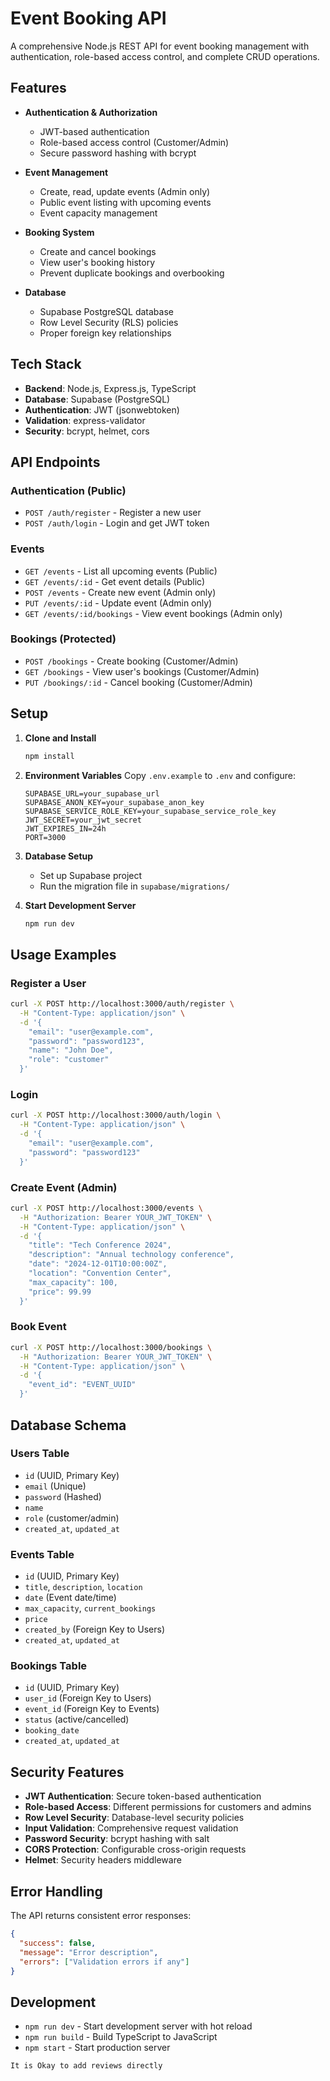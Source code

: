 # Event Booking API

A comprehensive Node.js REST API for event booking management with authentication, role-based access control, and complete CRUD operations.

## Features

- **Authentication & Authorization**
  - JWT-based authentication
  - Role-based access control (Customer/Admin)
  - Secure password hashing with bcrypt

- **Event Management**
  - Create, read, update events (Admin only)
  - Public event listing with upcoming events
  - Event capacity management

- **Booking System**
  - Create and cancel bookings
  - View user's booking history
  - Prevent duplicate bookings and overbooking

- **Database**
  - Supabase PostgreSQL database
  - Row Level Security (RLS) policies
  - Proper foreign key relationships

## Tech Stack

- **Backend**: Node.js, Express.js, TypeScript
- **Database**: Supabase (PostgreSQL)
- **Authentication**: JWT (jsonwebtoken)
- **Validation**: express-validator
- **Security**: bcrypt, helmet, cors

## API Endpoints

### Authentication (Public)
- `POST /auth/register` - Register a new user
- `POST /auth/login` - Login and get JWT token

### Events
- `GET /events` - List all upcoming events (Public)
- `GET /events/:id` - Get event details (Public)
- `POST /events` - Create new event (Admin only)
- `PUT /events/:id` - Update event (Admin only)
- `GET /events/:id/bookings` - View event bookings (Admin only)

### Bookings (Protected)
- `POST /bookings` - Create booking (Customer/Admin)
- `GET /bookings` - View user's bookings (Customer/Admin)
- `PUT /bookings/:id` - Cancel booking (Customer/Admin)

## Setup

1. **Clone and Install**
   ```bash
   npm install
   ```

2. **Environment Variables**
   Copy `.env.example` to `.env` and configure:
   ```
   SUPABASE_URL=your_supabase_url
   SUPABASE_ANON_KEY=your_supabase_anon_key
   SUPABASE_SERVICE_ROLE_KEY=your_supabase_service_role_key
   JWT_SECRET=your_jwt_secret
   JWT_EXPIRES_IN=24h
   PORT=3000
   ```

3. **Database Setup**
   - Set up Supabase project
   - Run the migration file in `supabase/migrations/`

4. **Start Development Server**
   ```bash
   npm run dev
   ```

## Usage Examples

### Register a User
```bash
curl -X POST http://localhost:3000/auth/register \
  -H "Content-Type: application/json" \
  -d '{
    "email": "user@example.com",
    "password": "password123",
    "name": "John Doe",
    "role": "customer"
  }'
```

### Login
```bash
curl -X POST http://localhost:3000/auth/login \
  -H "Content-Type: application/json" \
  -d '{
    "email": "user@example.com",
    "password": "password123"
  }'
```

### Create Event (Admin)
```bash
curl -X POST http://localhost:3000/events \
  -H "Authorization: Bearer YOUR_JWT_TOKEN" \
  -H "Content-Type: application/json" \
  -d '{
    "title": "Tech Conference 2024",
    "description": "Annual technology conference",
    "date": "2024-12-01T10:00:00Z",
    "location": "Convention Center",
    "max_capacity": 100,
    "price": 99.99
  }'
```

### Book Event
```bash
curl -X POST http://localhost:3000/bookings \
  -H "Authorization: Bearer YOUR_JWT_TOKEN" \
  -H "Content-Type: application/json" \
  -d '{
    "event_id": "EVENT_UUID"
  }'
```

## Database Schema

### Users Table
- `id` (UUID, Primary Key)
- `email` (Unique)
- `password` (Hashed)
- `name`
- `role` (customer/admin)
- `created_at`, `updated_at`

### Events Table
- `id` (UUID, Primary Key)
- `title`, `description`, `location`
- `date` (Event date/time)
- `max_capacity`, `current_bookings`
- `price`
- `created_by` (Foreign Key to Users)
- `created_at`, `updated_at`

### Bookings Table
- `id` (UUID, Primary Key)
- `user_id` (Foreign Key to Users)
- `event_id` (Foreign Key to Events)
- `status` (active/cancelled)
- `booking_date`
- `created_at`, `updated_at`

## Security Features

- **JWT Authentication**: Secure token-based authentication
- **Role-based Access**: Different permissions for customers and admins
- **Row Level Security**: Database-level security policies
- **Input Validation**: Comprehensive request validation
- **Password Security**: bcrypt hashing with salt
- **CORS Protection**: Configurable cross-origin requests
- **Helmet**: Security headers middleware

## Error Handling

The API returns consistent error responses:
```json
{
  "success": false,
  "message": "Error description",
  "errors": ["Validation errors if any"]
}
```

## Development

- `npm run dev` - Start development server with hot reload
- `npm run build` - Build TypeScript to JavaScript
- `npm start` - Start production server
```
It is Okay to add reviews directly 

